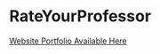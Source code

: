 # RateYourProfessor

<p> <a href="http://adilshehzad.me/AboutRYP.html" target="_blank">Website Portfolio Available Here </a></p>
